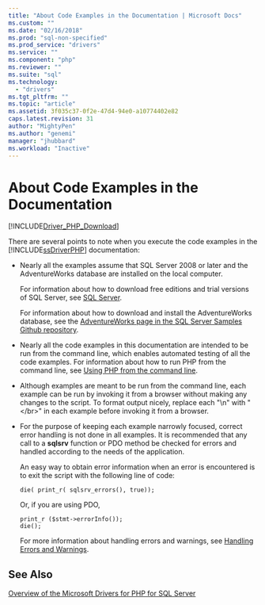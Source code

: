 ```yaml
---
title: "About Code Examples in the Documentation | Microsoft Docs"
ms.custom: ""
ms.date: "02/16/2018"
ms.prod: "sql-non-specified"
ms.prod_service: "drivers"
ms.service: ""
ms.component: "php"
ms.reviewer: ""
ms.suite: "sql"
ms.technology: 
  - "drivers"
ms.tgt_pltfrm: ""
ms.topic: "article"
ms.assetid: 3f035c37-0f2e-47d4-94e0-a10774402e82
caps.latest.revision: 31
author: "MightyPen"
ms.author: "genemi"
manager: "jhubbard"
ms.workload: "Inactive"
---
```

# About Code Examples in the Documentation
[!INCLUDE[Driver_PHP_Download](../../includes/driver_php_download.md)]

There are several points to note when you execute the code examples in the [!INCLUDE[ssDriverPHP](../../includes/ssdriverphp_md.md)] documentation:  
  
-   Nearly all the examples assume that SQL Server 2008 or later and the AdventureWorks database are installed on the local computer.  
  
    For information about how to download free editions and trial versions of SQL Server, see [SQL Server](http://go.microsoft.com/fwlink/?LinkID=120193).  
  
    For information about how to download and install the AdventureWorks database, see the [AdventureWorks page in the SQL Server Samples Github repository](https://github.com/Microsoft/sql-server-samples/tree/master/samples/databases/adventure-works).
  
-   Nearly all the code examples in this documentation are intended to be run from the command line, which enables automated testing of all the code examples. For information about how to run PHP from the command line, see [Using PHP from the command line](http://php.net/manual/en/features.commandline.php).  
  
-   Although examples are meant to be run from the command line, each example can be run by invoking it from a browser without making any changes to the script. To format output nicely, replace each "\n" with "\<\/br>" in each example before invoking it from a browser.  
  
-   For the purpose of keeping each example narrowly focused, correct error handling is not done in all examples. It is recommended that any call to a **sqlsrv** function or PDO method be checked for errors and handled according to the needs of the application.  
  
    An easy way to obtain error information when an error is encountered is to exit the script with the following line of code:  
  
    ```  
    die( print_r( sqlsrv_errors(), true));  
    ```  
  
    Or, if you are using PDO,  
  
    ```  
    print_r ($stmt->errorInfo());  
    die();  
    ```  
  
    For more information about handling errors and warnings, see [Handling Errors and Warnings](../../connect/php/handling-errors-and-warnings.md).  
  
## See Also  
[Overview of the Microsoft Drivers for PHP for SQL Server](../../connect/php/overview-of-the-php-sql-driver.md)
  
